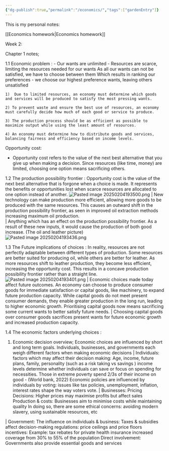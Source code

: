 ```yaml
---
{"dg-publish":true,"permalink":"/economics/","tags":["gardenEntry"]}
---
```




This is my personal notes: 

[[Economics homework\|Economics homework]]




Week 2: 

Chapter 1 notes; 

1.1
Economic problem :
	- Our wants are unlimited 
	- Resources are scarce, limiting the resources needed for our wants 
	As all our wants can not be satisfied, we have to choose between them 
	Which results in ranking our preferences - we choose our highest preference wants, leaving others unsatisfied
	
	1)  Due to limited resources, an economy must determine which goods and services will be produced to satisfy the most pressing wants. 
		
	2) To prevent waste and ensure the best use of resources, an economy must carefully decide how much of each good or service to produce. 
		
	3) The production process should be as efficient as possible to maximize output while using the least amount of resources. 
		
	4) An economy must determine how to distribute goods and services, balancing fairness and efficiency based on income levels.

Opportunity cost:
- Opportunity cost refers to the value of the next best alternative that you give up when making a decision. Since resources (like time, money) are limited, choosing one option means sacrificing others.

1.2
The production possibility frontier :
	Opportunity cost is the value of the next best alternative that is forgone when a choice is made. It represents the benefits or opportunities lost when scarce resources are allocated to one option instead of another.
	![Pasted image 20250204193500.png](/img/user/Pasted%20image%2020250204193500.png) 
|
	New technology can make production more efficient, allowing more goods to be produced with the same resources. This causes an outward shift in the production possibility frontier, as seen in improved oil extraction methods increasing maximum oil production.	
|
	Anything which has an effect on the production possibility frontier. As a result of these new inputs, it would cause the production of both good increase. (The oil and leather picture) ![Pasted image 20250204193436.png](/img/user/Pasted%20image%2020250204193436.png) 


1.3
The Future implications of choices :
	In reality, resources are not perfectly adaptable between different types of production. Some resources are better suited for producing oil, while others are better for leather. As more resources shift to leather production, they become less efficient, increasing the opportunity cost. This results in a concave production possibility frontier rather than a straight line.
	![Pasted image 20250204193401.png](/img/user/Pasted%20image%2020250204193401.png)
|
	Economic choices made today affect future outcomes. An economy can choose to produce consumer goods for immediate satisfaction or capital goods, like machinery, to expand future production capacity. While capital goods do not meet present consumer demands, they enable greater production in the long run, leading to higher economic growth. Prioritising capital goods now means sacrificing some current wants to better satisfy future needs.
|
	Choosing capital goods over consumer goods sacrifices present wants for future economic growth and increased production capacity.

1.4 
The economic factors underlying choices : 
1) Economic decision overview; 
		Economic choices are influenced by short and long term goals. 
		Individuals, businesses, and governments each weigh different factors when making economic decisions 
|
	Individuals:
		factors which may affect their decision making:
			Age, income, future plans, family, personality (such as a risk taking vs savings )
		income levels determine whether individuals can save or focus on spending for necessities. 
			Those in extreme poverty spend 2/3s of their income on good - (World bank, 2022)
		Economic policies are influenced by individuals by voting:
			issues like tax policies, unemployment, inflation, interest rates shape the way voters vote. 
|
	Businesses:
		Pricing Decisions: 
			Higher prices may maximise profits but affect sales
		Production & costs:
			Businesses aim to minimise costs while maintaining quality 
			In doing so, there are some ethical concerns:
				avoiding modern slavery, using sustainable resources, etc 

| 
	Government: 
		The influence on individuals & business:
			Taxes & subsidies affect decision-making
		regulations: price ceilings and price floors 
		incentives: 
			Example: tax rebates for private health insurance increased coverage from 30% to 55% of the population 
		Direct involvement: 
			Governments also provide essential goods and services 
